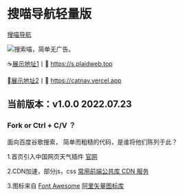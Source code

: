 # 搜喵导航轻量版
[搜喵导航](https://plaidwork.github.io)

![](https://s.plaidweb.top/static/icon/32.png)搜索喵，简单无广告。

☕[展示地址1](https://s.plaidweb.top "搜喵导航")丨🤞 https://s.plaidweb.top

🍬[展示地址2](https://catnav.vercel.app "搜喵导航")丨🤞 https://catnav.vercel.app

## 当前版本：v1.0.0 2022.07.23
### Fork or Ctrl + C/V ？
面向百度谷歌搜索，
简单而粗糙的代码，是谁将他们陈列于此？

1.首页引入中国网页天气插件 [官网](http://www.weather.com.cn "中国天气网")

2.CDN加速，部分js，css [常用前端公共库 CDN 服务](https://css.loli.net/ "常用前端公共库 CDN 服务")

3.图标来自 [Font Awesome](https://fontawesome.com/ "Font Awesome") [阿里矢量图标库](https://www.iconfont.cn/ "阿里巴巴矢量图标库")

